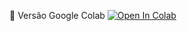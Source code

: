📕 Versão Google Colab [![Open In Colab](https://colab.research.google.com/assets/colab-badge.svg)](https://colab.research.google.com/github/binhojulix/portfolio/blob/master/dados/machinelearning/numpy-training-main/numpy.ipynb)
 